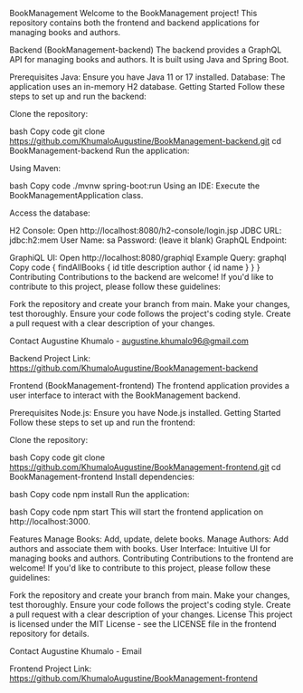 BookManagement
Welcome to the BookManagement project! This repository contains both the frontend and backend applications for managing books and authors.

Backend (BookManagement-backend)
The backend provides a GraphQL API for managing books and authors. It is built using Java and Spring Boot.

Prerequisites
Java: Ensure you have Java 11 or 17 installed.
Database: The application uses an in-memory H2 database.
Getting Started
Follow these steps to set up and run the backend:

Clone the repository:

bash
Copy code
git clone https://github.com/KhumaloAugustine/BookManagement-backend.git
cd BookManagement-backend
Run the application:

Using Maven:

bash
Copy code
./mvnw spring-boot:run
Using an IDE:
Execute the BookManagementApplication class.

Access the database:

H2 Console: Open http://localhost:8080/h2-console/login.jsp
JDBC URL: jdbc:h2:mem
User Name: sa
Password: (leave it blank)
GraphQL Endpoint:

GraphiQL UI: Open http://localhost:8080/graphiql
Example Query:
graphql
Copy code
{
  findAllBooks {
    id
    title
    description
    author {
      id
      name
    }
  }
}
Contributing
Contributions to the backend are welcome! If you'd like to contribute to this project, please follow these guidelines:

Fork the repository and create your branch from main.
Make your changes, test thoroughly.
Ensure your code follows the project's coding style.
Create a pull request with a clear description of your changes.

Contact
Augustine Khumalo - augustine.khumalo96@gmail.com

Backend Project Link: https://github.com/KhumaloAugustine/BookManagement-backend

Frontend (BookManagement-frontend)
The frontend application provides a user interface to interact with the BookManagement backend.

Prerequisites
Node.js: Ensure you have Node.js installed.
Getting Started
Follow these steps to set up and run the frontend:

Clone the repository:

bash
Copy code
git clone https://github.com/KhumaloAugustine/BookManagement-frontend.git
cd BookManagement-frontend
Install dependencies:

bash
Copy code
npm install
Run the application:

bash
Copy code
npm start
This will start the frontend application on http://localhost:3000.

Features
Manage Books: Add, update, delete books.
Manage Authors: Add authors and associate them with books.
User Interface: Intuitive UI for managing books and authors.
Contributing
Contributions to the frontend are welcome! If you'd like to contribute to this project, please follow these guidelines:

Fork the repository and create your branch from main.
Make your changes, test thoroughly.
Ensure your code follows the project's coding style.
Create a pull request with a clear description of your changes.
License
This project is licensed under the MIT License - see the LICENSE file in the frontend repository for details.

Contact
Augustine Khumalo - Email

Frontend Project Link: https://github.com/KhumaloAugustine/BookManagement-frontend

